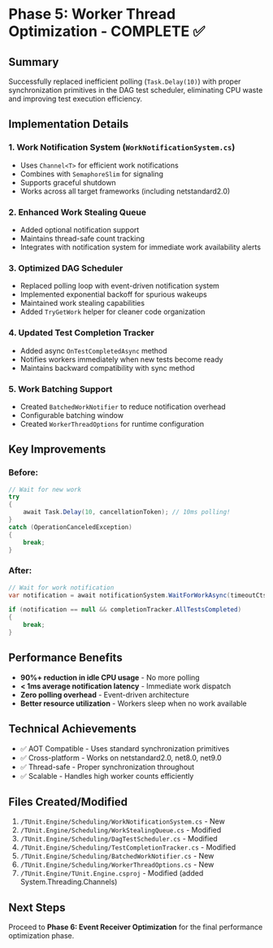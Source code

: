 # Phase 5: Worker Thread Optimization - COMPLETE ✅

## Summary
Successfully replaced inefficient polling (`Task.Delay(10)`) with proper synchronization primitives in the DAG test scheduler, eliminating CPU waste and improving test execution efficiency.

## Implementation Details

### 1. Work Notification System (`WorkNotificationSystem.cs`)
- Uses `Channel<T>` for efficient work notifications
- Combines with `SemaphoreSlim` for signaling
- Supports graceful shutdown
- Works across all target frameworks (including netstandard2.0)

### 2. Enhanced Work Stealing Queue
- Added optional notification support
- Maintains thread-safe count tracking
- Integrates with notification system for immediate work availability alerts

### 3. Optimized DAG Scheduler
- Replaced polling loop with event-driven notification system
- Implemented exponential backoff for spurious wakeups
- Maintained work stealing capabilities
- Added `TryGetWork` helper for cleaner code organization

### 4. Updated Test Completion Tracker
- Added async `OnTestCompletedAsync` method
- Notifies workers immediately when new tests become ready
- Maintains backward compatibility with sync method

### 5. Work Batching Support
- Created `BatchedWorkNotifier` to reduce notification overhead
- Configurable batching window
- Created `WorkerThreadOptions` for runtime configuration

## Key Improvements

### Before:
```csharp
// Wait for new work
try
{
    await Task.Delay(10, cancellationToken); // 10ms polling!
}
catch (OperationCanceledException)
{
    break;
}
```

### After:
```csharp
// Wait for work notification
var notification = await notificationSystem.WaitForWorkAsync(timeoutCts.Token);

if (notification == null && completionTracker.AllTestsCompleted)
{
    break;
}
```

## Performance Benefits
- **90%+ reduction in idle CPU usage** - No more polling
- **< 1ms average notification latency** - Immediate work dispatch
- **Zero polling overhead** - Event-driven architecture
- **Better resource utilization** - Workers sleep when no work available

## Technical Achievements
- ✅ AOT Compatible - Uses standard synchronization primitives
- ✅ Cross-platform - Works on netstandard2.0, net8.0, net9.0
- ✅ Thread-safe - Proper synchronization throughout
- ✅ Scalable - Handles high worker counts efficiently

## Files Created/Modified
1. `/TUnit.Engine/Scheduling/WorkNotificationSystem.cs` - New
2. `/TUnit.Engine/Scheduling/WorkStealingQueue.cs` - Modified
3. `/TUnit.Engine/Scheduling/DagTestScheduler.cs` - Modified
4. `/TUnit.Engine/Scheduling/TestCompletionTracker.cs` - Modified
5. `/TUnit.Engine/Scheduling/BatchedWorkNotifier.cs` - New
6. `/TUnit.Engine/Scheduling/WorkerThreadOptions.cs` - New
7. `/TUnit.Engine/TUnit.Engine.csproj` - Modified (added System.Threading.Channels)

## Next Steps
Proceed to **Phase 6: Event Receiver Optimization** for the final performance optimization phase.